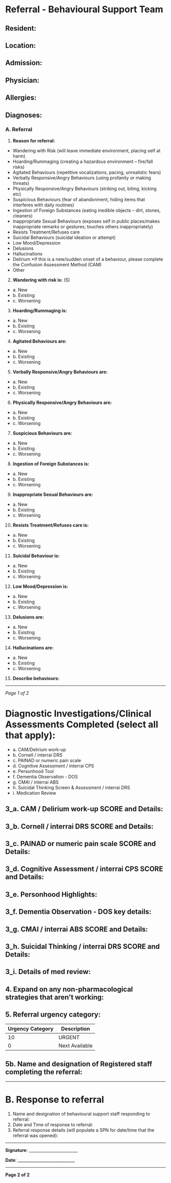 # Referral - Behavioural Support Team

## Resident:
## Location:
## Admission:
## Physician:
## Allergies:
## Diagnoses:

### A. Referral

1. **Reason for referral:**
- Wandering with Risk (will leave immediate environment, placing self at harm)
- Hoarding/Rummaging (creating a hazardous environment – fire/fall risks)
- Agitated Behaviours (repetitive vocalizations, pacing, unrealistic fears)
- Verbally Responsive/Angry Behaviours (using profanity or making threats)
- Physically Responsive/Angry Behaviours (striking out, biting, kicking etc)
- Suspicious Behaviours (fear of abandonment, hiding items that interferes with daily routines)
- Ingestion of Foreign Substances (eating inedible objects – dirt, stones, cleaners)
- Inappropriate Sexual Behaviours (exposes self in public places/makes inappropriate remarks or gestures; touches others inappropriately)
- Resists Treatment/Refuses care
- Suicidal Behaviours (suicidal ideation or attempt)
- Low Mood/Depression
- Delusions
- Hallucinations
- Delirium *If this is a new/sudden onset of a behaviour, please complete the Confusion Assessment Method (CAM)
- Other

2. **Wandering with risk is:** (S)
- a. New
- b. Existing
- c. Worsening

3. **Hoarding/Rummaging is:**
- a. New
- b. Existing
- c. Worsening

4. **Agitated Behaviours are:**
- a. New
- b. Existing
- c. Worsening

5. **Verbally Responsive/Angry Behaviours are:**
- a. New
- b. Existing
- c. Worsening

6. **Physically Responsive/Angry Behaviours are:**
- a. New
- b. Existing
- c. Worsening

7. **Suspicious Behaviours are:**
- a. New
- b. Existing
- c. Worsening

8. **Ingestion of Foreign Substances is:**
- a. New
- b. Existing
- c. Worsening

9. **Inappropriate Sexual Behaviours are:**
- a. New
- b. Existing
- c. Worsening

10. **Resists Treatment/Refuses care is:**
- a. New
- b. Existing
- c. Worsening

11. **Suicidal Behaviour is:**
- a. New
- b. Existing
- c. Worsening

12. **Low Mood/Depression is:**
- a. New
- b. Existing
- c. Worsening

13. **Delusions are:**
- a. New
- b. Existing
- c. Worsening

14. **Hallucinations are:**
- a. New
- b. Existing
- c. Worsening

15. **Describe behaviours:**

----

*Page 1 of 2*

# Diagnostic Investigations/Clinical Assessments Completed (select all that apply):

- a. CAM/Delirium work-up
- b. Cornell / interrai DRS
- c. PAINAD or numeric pain scale
- d. Cognitive Assessment / interrai CPS
- e. Personhood Tool
- f. Dementia Observation - DOS
- g. CMAI / interrai ABS
- h. Suicidal Thinking Screen & Assessment / interrai DRS
- i. Medication Review

## 3_a. CAM / Delirium work-up SCORE and Details:

## 3_b. Cornell / interrai DRS SCORE and Details:

## 3_c. PAINAD or numeric pain scale SCORE and Details:

## 3_d. Cognitive Assessment / interrai CPS SCORE and Details:

## 3_e. Personhood Highlights:

## 3_f. Dementia Observation - DOS key details:

## 3_g. CMAI / interrai ABS SCORE and Details:

## 3_h. Suicidal Thinking / interrai DRS SCORE and Details:

## 3_i. Details of med review:

## 4. Expand on any non-pharmacological strategies that aren't working:

## 5. Referral urgency category:

| Urgency Category | Description        |
|------------------|--------------------|
| 10               | URGENT             |
| 0                | Next Available     |

## 5b. Name and designation of Registered staff completing the referral:

----

# B. Response to referral

1. Name and designation of behavioural support staff responding to referral:
2. Date and Time of response to referral:
3. Referral response details (will populate a SPN for date/time that the referral was opened):

----

**Signature**: ________________________

**Date**: ____________________________

----

**Page 2 of 2**